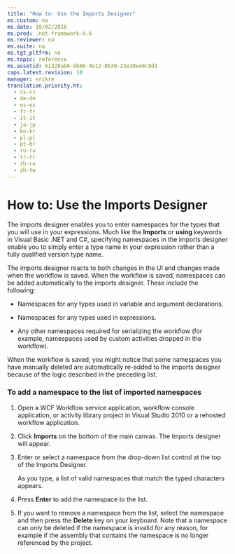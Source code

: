 ```yaml
---
title: "How to: Use the Imports Designer"
ms.custom: na
ms.date: 10/02/2016
ms.prod: .net-framework-4.6
ms.reviewer: na
ms.suite: na
ms.tgt_pltfrm: na
ms.topic: reference
ms.assetid: 61328ab6-9b66-4e12-8630-22e30ee8c9d1
caps.latest.revision: 10
manager: erikre
translation.priority.ht: 
  - cs-cz
  - de-de
  - es-es
  - fr-fr
  - it-it
  - ja-jp
  - ko-kr
  - pl-pl
  - pt-br
  - ru-ru
  - tr-tr
  - zh-cn
  - zh-tw
---
```

# How to: Use the Imports Designer
The imports designer enables you to enter namespaces for the types that you will use in your expressions. Much like the **Imports** or **using** keywords in Visual Basic .NET and C#, specifying namespaces in the imports designer enable you to simply enter a type name in your expression rather than a fully qualified version type name.  
  
 The imports designer reacts to both changes in the UI and changes made when the workflow is saved. When the workflow is saved, namespaces can be added automatically to the imports designer. These include the following:  
  
-   Namespaces for any types used in variable and argument declarations.  
  
-   Namespaces for any types used in expressions.  
  
-   Any other namespaces required for serializing the workflow (for example, namespaces used by custom activities dropped in the workflow).  
  
 When the workflow is saved, you might notice that some namespaces you have manually deleted are automatically re-added to the imports designer because of the logic described in the preceding list.  
  
### To add a namespace to the list of imported namespaces  
  
1.  Open a WCF Workflow service application, workflow console application, or activity library project in Visual Studio 2010 or a rehosted workflow application.  
  
2.  Click **Imports** on the bottom of the main canvas. The Imports designer will appear.  
  
3.  Enter or select a namespace from the drop-down list control at the top of the Imports Designer.  
  
     As you type, a list of valid namespaces that match the typed characters appears.  
  
4.  Press **Enter** to add the namespace to the list.  
  
5.  If you want to remove a namespace from the list, select the namespace and then press the **Delete** key on your keyboard. Note that a namespace can only be deleted if the namespace is invalid for any reason, for example if the assembly that contains the namespace is no longer referenced by the project.